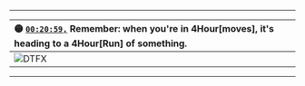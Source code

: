 ___    
| 🟡 [`00:20:59,`](https://www.youtube.com/watch?v=BGV57yOxkig#t=00h20m59s) Remember: when you're in 4Hour[moves], it's heading to a 4Hour[Run] of something. |
| :--- |
| ![DTFX](https://www.tradingview.com/x/LJq3c03Y/ "DTFX") |
___    
